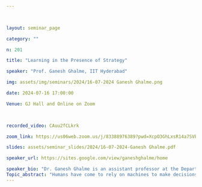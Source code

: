 ```yaml
--- 

  

layout: seminar_page 

category: "" 

n: 201

title: "Learning in the Presence of Strategy" 

speaker: "Prof. Ganesh Ghalme, IIT Hyderabad"  

img: assets/img/seminars/2024/16-07-2024 Ganesh Ghalme.png

date: 2024-07-16 17:00:00  

Venue: GJ Hall and Online on Zoom

  

recorded_video: CAuu2fCLkrk 

zoom_link: https://us06web.zoom.us/j/83388976389?pwd=XcpO3GhLxsR14a7SVbPx33HQQa1jbt.1 

slides: assets/seminar_slides/2024/16-07-2024-Ganesh Ghalme.pdf

speaker_url: https://sites.google.com/view/ganeshghalme/home

speaker_bio: "Dr. Ganesh Ghalme is an assistant professor at the Department of AI, IIT Hyderabad. He was a postdoctoral fellow at the Game theory group, Technion-Israel Institute of Technology, Israel from July 2020 to Mar 2022. Prior to that, he completed his PhD from IISc Bangalore in June 2020. His research interests lie at the intersection of game theory and machine learning. In particular, he works in fairness in online learning, strategic learning, information design and fair division."
Topic_abstract: "Humans have come to rely on machines to make decisions concerning their welfare. When these learning based decision-making systems interact with humans, they present interesting challenges. For instance, when the decision rule is known, rational agents may respond to it by manipulating their features to obtain favorable outcomes. In such a case, the goal is to find the most robust strategy decision rule.   In this talk, I will present two complementary frameworks; strategic classification and strategic representation. In strategic classification, agents misrepresent their features to game the system's classifier to gain a favorable outcome. Tables are turned in the strategic representation setting where the system (recommendation system, for instance), strategically curates the information presented to the agents/decision-makers to induce favorable decisions. I will present a few strategies robust algorithms in these settings and discuss their limitations. Part of the work presented in this talk is in collaboration with Vineet Nair, Nir Rosenfeld, Inbal Talgam-Cohen and Itay Eilat."
---
```

